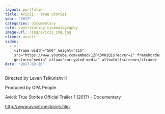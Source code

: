 ```yaml
---
layout: portfolio
title: Avicii - True Stories
year: '2017'
categories: documentary
role: contributing cinematography
image-url: /img/avicii_img.jpg
client: avicii
video:
  - >-
    <iframe width="560" height="315"
    src="https://www.youtube.com/embed/1ZFK3VKzQIs?ecver=1" frameborder="0"
    gesture="media" allow="encrypted-media" allowfullscreen></iframe>
date: '2017-09-26'
---
```

Directed by Levan Tsikurishvili

Produced by OPA People

Avicii: True Stories Official Trailer 1 (2017) - Documentary

http://www.aviciitruestories.film
